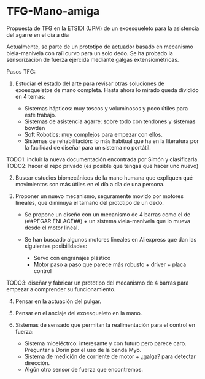 # TFG-Mano-amiga
Propuesta de TFG en la ETSIDI (UPM) de un exoesqueleto para la asistencia del agarre en el día a día

Actualmente, se parte de un prototipo de actuador basado en mecanismo biela-manivela con raíl curvo para un solo dedo. Se ha probado la sensorización de fuerza ejercida mediante galgas extensiométricas.

Pasos TFG:

1. Estudiar el estado del arte para revisar otras soluciones de exoesqueletos de mano completa. Hasta ahora lo mirado queda dividido en 4 temas:

    - Sistemas hápticos: muy toscos y voluminosos y poco útiles para este trabajo.
    - Sistemas de asistencia agarre: sobre todo con tendones y sistemas bowden
    - Soft Robotics: muy complejos para empezar con ellos.
    - Sistemas de rehabilitación: lo más habitual que ha en la literatura por la facilidad de diseñar para un sistema no portátil. 
  
TODO1: incluir la nueva documentación encontrada por Simón y clasificarla. 
TODO2: hacer el repo privado (es posible que tengas que hacer uno nuevo)

2. Buscar estudios biomecánicos de la mano humana que expliquen qué movimientos son más útiles en el día a día de una persona. 

3. Proponer un nuevo mecanismo, seguramente movido por motores lineales, que diminuya el tamaño del prototipo de un dedo. 

    - Se propone un diseño con un mecanismo de 4 barras como el de (##PEGAR ENLACE##) + un sistema viela-manivela que lo mueva desde el motor lineal. 
    
    - Se han buscado algunos motores lineales en Aliexpress que dan las siguientes posibilidades: 
        - Servo con engranajes plástico
        - Motor paso a paso que parece más robusto + driver + placa control

TODO3: diseñar y fabricar un prototipo del mecanismo de 4 barras para empezar a comprender su funcionamiento. 

4. Pensar en la actuación del pulgar. 

5. Pensar en el anclaje del exoesqueleto en la mano. 

6. Sistemas de sensado que permitan la realimentación para el control en fuerza:
    - Sistema mioeléctrco: interesante y con futuro pero parece caro. Preguntar a Dorin por el uso de la banda Myo. 
    - Sistema de medición de corriente de motor + ¿galga? para detectar dirección. 
    - Algún otro sensor de fuerza que encontremos. 

